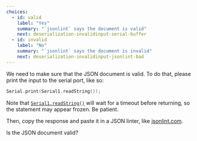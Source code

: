```yaml
---
choices:
  - id: valid
    label: "Yes"
    summary: "`jsonlint` says the document is valid"
    next: deserialization-invalidinput-serial-buffer
  - id: invalid
    label: "No"
    summary: "`jsonlint` says the document is invalid"
    next: deserialization-invalidinput-jsonlint-bad
---
```


We need to make sure that the JSON document is valid.
To do that, please print the input to the serial port, like so:

```c++
Serial.print(Serial1.readString());
```

Note that [`Serial1.readString()`](https://www.arduino.cc/reference/en/language/functions/communication/serial/readstring/) will wait for a timeout before returning, so the statement may appear frozen. Be patient.

Then, copy the response and paste it in a JSON linter, like [jsonlint.com](https://jsonlint.com/).

Is the JSON document valid?